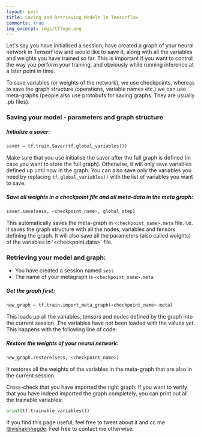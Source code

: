 ```yaml
---
layout: post
title: Saving And Retrieving Models In Tensorflow
comments: true
img_excerpt: imgs/tflogo.png
---
```

Let's say you have initialised a session, have created a graph of your neural network in TensorFlow and would like to save it, along with all the variables and weights you have trained so far. This is important if you want to control the way you perform your training, and obviously while running inference at a later point in time.

To save variables (or weights of the network), we use checkpoints, whereas to save the graph structure (operations, variable names etc.) we can use meta-graphs (people also use protobufs for saving graphs. They are usually .pb files). 

### Saving your model - parameters and graph structure

##### Initialize a saver:  
```python
saver = tf.train.Saver(tf.global_variables())
```
Make sure that you use initialise the saver after the full graph is defined (in case you want to store the full graph). Otherwise, it will only save variables defined up until now in the graph. You can also save only the variables you need by replacing `tf.global_variables()` with the list of variables you want to save.

##### Save all weights in a checkpoint file and all meta-data in the meta graph:
```python
saver.save(sess, <checkpoint_name>, global_step)
```
This automatically saves the meta-graph in `<checkpoint_name>.meta` file. i.e. it saves the graph structure with all the nodes, variables and tensors defining the graph. It will also save all the parameters (also called weights) of the variables in '<checkpoint.data>' file.

### Retrieving your model and graph:
- You have created a session named `sess`
- The name of your metagraph is `<checkpoint_name>.meta`

##### Get the graph first:
```python
new_graph = tf.train.import_meta_graph(<checkpoint_name>.meta)
```

This loads up all the variables, tensors and nodes defined by the graph into the current session. The variables have not been loaded with the values yet. This happens with the following line of code:
##### Restore the weights of your neural network:
```python
new_graph.restore(sess, <checkpoint_name>)
```
It restores all the weights of the variables in the meta-graph that are also in the current session.

Cross-check that you have imported the right graph:
If you want to verify that you have indeed imported the graph completely, you can print out all the trainable variables:
```python
print(tf.trainable_variables())
```

If you find this page useful, feel free to tweet about it and cc me [@vishakhhegde](https://twitter.com/vishakhhegde). Feel free to contact me otherwise.
